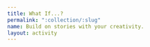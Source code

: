 ```yaml
---
title: What If...?
permalink: ":collection/:slug"
name: Build on stories with your creativity.
layout: activity
---
```

